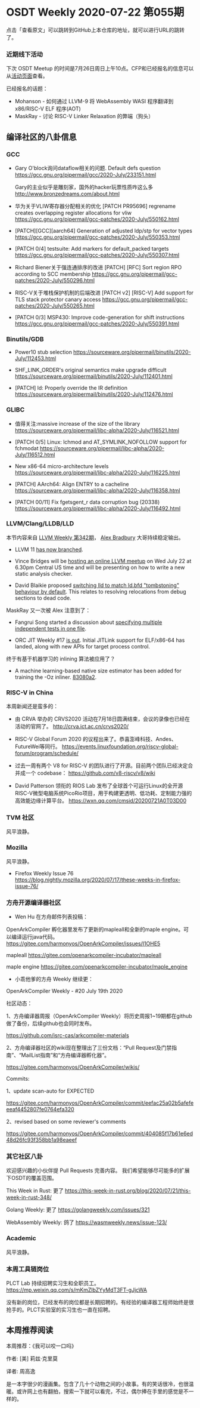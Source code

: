 # OSDT Weekly 2020-07-22 第055期

点击「查看原文」可以跳转到GitHub上本仓库的地址，就可以进行URL的跳转了。

### 近期线下活动

下次 OSDT Meetup 的时间是7月26日周日上午10点。CFP和已经报名的信息可以从[活动页面](https://github.com/hellogcc/osdt-weekly/blob/master/events/2020-07-26-OSDT-meetup.md)查看。

已经报名的话题：

- Mohanson - 如何通过 LLVM-9 将 WebAssembly WASI 程序翻译到 x86/RISC-V ELF 程序(AOT)
- MaskRay - 讨论 RISC-V Linker Relaxation 的弊端（狗头）

## 编译社区的八卦信息

### GCC

- Gary O'block询问dataflow相关的问题.
  Default defs question
  https://gcc.gnu.org/pipermail/gcc/2020-July/233151.html

  Gary的主业似乎是雕刻家，国外的hacker玩票性质咋这么多
  http://www.bronzedreams.com/about.html

- 华为关于VLIW寄存器分配相关的优化
  [PATCH PR95696] regrename creates overlapping register allocations for vliw
  https://gcc.gnu.org/pipermail/gcc-patches/2020-July/550162.html  

- [PATCH][GCC][aarch64] Generation of adjusted ldp/stp for vector types
  https://gcc.gnu.org/pipermail/gcc-patches/2020-July/550353.html

- [PATCH 0/4] testsuite: Add markers for default_packed targets
  https://gcc.gnu.org/pipermail/gcc-patches/2020-July/550307.html

- Richard Biener关于强连通排序的改进
  [PATCH] [RFC] Sort region RPO according to SCC membership
  https://gcc.gnu.org/pipermail/gcc-patches/2020-July/550296.html

- RISC-V关于堆栈保护机制的后端改进
  [PATCH v2] [RISC-V] Add support for TLS stack protector canary access
  https://gcc.gnu.org/pipermail/gcc-patches/2020-July/550265.html

- [PATCH 0/3] MSP430: Improve code-generation for shift instructions
  https://gcc.gnu.org/pipermail/gcc-patches/2020-July/550391.html

### Binutils/GDB

- Power10 stub selection
  https://sourceware.org/pipermail/binutils/2020-July/112453.html

- SHF_LINK_ORDER's original semantics make upgrade difficult
  https://sourceware.org/pipermail/binutils/2020-July/112401.html

- [PATCH] ld: Properly override the IR definition
  https://sourceware.org/pipermail/binutils/2020-July/112476.html

### GLIBC

- 值得关注:massive increase of the size of the library
  https://sourceware.org/pipermail/libc-alpha/2020-July/116521.html

- [PATCH 0/5] Linux: lchmod and AT_SYMLINK_NOFOLLOW support for fchmodat
  https://sourceware.org/pipermail/libc-alpha/2020-July/116512.html

- New x86-64 micro-architecture levels
  https://sourceware.org/pipermail/libc-alpha/2020-July/116225.html

- [PATCH] AArch64: Align ENTRY to a cacheline
  https://sourceware.org/pipermail/libc-alpha/2020-July/116358.html

- [PATCH 00/11] Fix fgetsgent_r data corruption bug (20338)
  https://sourceware.org/pipermail/libc-alpha/2020-July/116492.html

### LLVM/Clang/LLDB/LLD

本节内容来自 [LLVM Weekly 第342期](http://llvmweekly.org/issue/342)，
[Alex Bradbury](https://www.linkedin.com/in/alex-bradbury/) 大哥持续稳定输出。

* LLVM 11 [has now branched](http://lists.llvm.org/pipermail/llvm-dev/2020-July/143415.html).

* Vince Bridges will be [hosting an online LLVM meetup](http://lists.llvm.org/pipermail/llvm-dev/2020-July/143526.html) on Wed July 22 at 6.30pm Central US time and will be presenting on how to write a new static analysis checker.

* David Blaikie proposed [switching lld to match ld.bfd "tombstoning" behaviour by default](http://lists.llvm.org/pipermail/llvm-dev/2020-July/143482.html). This relates to resolving relocations from debug sections to dead code.

MaskRay 又一次被 Alex 注意到了：

* Fangrui Song started a discussion about [specifying multiple independent tests in one file](http://lists.llvm.org/pipermail/llvm-dev/2020-July/143373.html).

* ORC JIT Weekly #17 [is out](http://lists.llvm.org/pipermail/llvm-dev/2020-July/143532.html). Initial JITLink support for ELF/x86-64 has landed, along with new APIs for target process control.

终于有基于机器学习的 inlining 算法被应用了？

* A machine learning-based native size estimator has been added for training the -Oz inliner. [83080a2](https://reviews.llvm.org/rG83080a294ad).

### RISC-V in China

本周新闻还是蛮多的：

- 由 CRVA 举办的 CRVS2020 活动在7月18日圆满结束，会议的录像也已经在活动的官网了。
  http://crva.ict.ac.cn/crvs2020/

- RISC-V Global Forum 2020 的议程出来了。恭喜澎峰科技、Andes、FutureWei等同行。
  https://events.linuxfoundation.org/riscv-global-forum/program/schedule/

- 过去一周有两个 V8 for RISC-V 的团队进行了开源。目前两个团队已经决定合并成一个 codebase：
  https://github.com/v8-riscv/v8/wiki

- David Patterson 领衔的 RIOS Lab 发布了全球首个可运行Linux的全开源RISC-V微型电脑系统PicoRio项目，用于构建更透明、低功耗、定制能力强的高效能边缘计算平台。
  https://wxn.qq.com/cmsid/20200721A0T03D00

### TVM 社区

风平浪静。

### Mozilla

风平浪静。

- Firefox Weekly Issue 76
  https://blog.nightly.mozilla.org/2020/07/17/these-weeks-in-firefox-issue-76/

### 方舟开源编译器社区

- Wen Hu 在方舟邮件列表投稿：

OpenArkCompiler 孵化器里发布了更新的mapleall和全新的maple engine。可以编译运行java代码。
https://gitee.com/harmonyos/OpenArkCompiler/issues/I1OHE5

mapleall
https://gitee.com/openarkcompiler-incubator/mapleall

maple engine
https://gitee.com/openarkcompiler-incubator/maple_engine


- 小乖他爹的方舟 Weekly 继续更：

OpenArkCompiler Weekly - #20 July 19th 2020

社区动态：

1、方舟编译器周报（OpenArkCompiler Weekly）将历史周报1~19期都在github做了备份，后续github也会同时发布。

https://github.com/isrc-cas/arkcompiler-materials

2、方舟编译器社区的wiki现在整理出了三份文档：“Pull Request及门禁指南”、“MailList指南”和“方舟编译器孵化器”。

https://gitee.com/harmonyos/OpenArkCompiler/wikis/

Commits:

1、update scan-auto for EXPECTED

https://gitee.com/harmonyos/OpenArkCompiler/commit/eefac25a02b5afefeeeaf4452807fe0764efa320

2、revised based on some reviewer's comments

https://gitee.com/harmonyos/OpenArkCompiler/commit/404085f17b61e6ed48d26fc93f358bb1a98eaeef


### 其它社区八卦

欢迎感兴趣的小伙伴提 Pull Requests 完善内容。
我们希望能够尽可能多的扩展下OSDT的覆盖范围。

This Week in Rust: 更了
https://this-week-in-rust.org/blog/2020/07/21/this-week-in-rust-348/

Golang Weekly: 更了
https://golangweekly.com/issues/321

WebAssembly Weekly: 鸽了
https://wasmweekly.news/issue-123/

### Academic

风平浪静。

### 本周工具链岗位

PLCT Lab 持续招聘实习生和全职员工。
https://mp.weixin.qq.com/s/mKmZlbZYyMdT3FT-gJjcWA

没有新的岗位，已经发布的岗位都是长期招聘的。有经验的编译器工程师始终是很抢手的。PLCT实验室的实习生也一直在招聘。

## 本周推荐阅读

本周推荐：《我可以咬一口吗》

作者:  [美] 莉兹·克里莫

译者: 周高逸

是一本字很少的漫画集。包含了几十个动物之间的小故事。有的笑话很冷，也很温暖。或许网上也有翻拍，搜索一下就可以看完，不过，偶尔捧在手里的感觉是不一样的。
